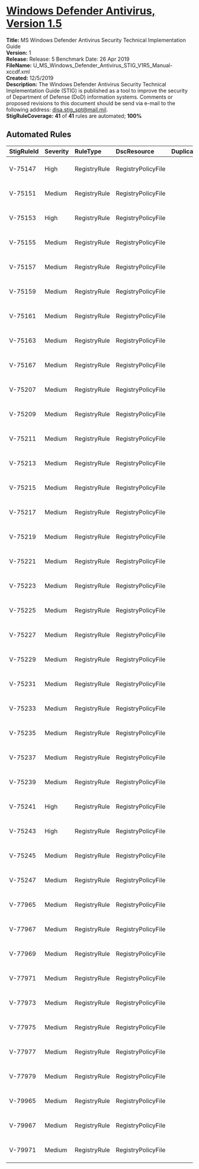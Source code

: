 # [Windows Defender Antivirus, Version 1.5](https://github.com/Microsoft/PowerStig/wiki/WindowsDefender-All-1.5)

**Title:** MS Windows Defender Antivirus Security Technical Implementation Guide  
**Version:** 1  
**Release:** Release: 5 Benchmark Date: 26 Apr 2019  
**FileName:** U_MS_Windows_Defender_Antivirus_STIG_V1R5_Manual-xccdf.xml  
**Created:** 12/5/2019  
**Description:** The Windows Defender Antivirus Security Technical Implementation Guide (STIG) is published as a tool to improve the security of Department of Defense (DoD) information systems.  Comments or proposed revisions to this document should be send via e-mail to the following address: disa.stig_spt@mail.mil.  
**StigRuleCoverage:** **41** of **41** rules are automated; **100%**  

## Automated Rules

| StigRuleId | Severity | RuleType | DscResource | DuplicateOf | Title |
| :---- | :---- | :---- | :---- | :---- | :---- |
| V-75147 | High | RegistryRule | RegistryPolicyFile |  | SRG-APP-000279 |
| V-75151 | Medium | RegistryRule | RegistryPolicyFile |  | SRG-APP-000279 |
| V-75153 | High | RegistryRule | RegistryPolicyFile |  | SRG-APP-000278 |
| V-75155 | Medium | RegistryRule | RegistryPolicyFile |  | SRG-APP-000278 |
| V-75157 | Medium | RegistryRule | RegistryPolicyFile |  | SRG-APP-000278 |
| V-75159 | Medium | RegistryRule | RegistryPolicyFile |  | SRG-APP-000278 |
| V-75161 | Medium | RegistryRule | RegistryPolicyFile |  | SRG-APP-000210 |
| V-75163 | Medium | RegistryRule | RegistryPolicyFile |  | SRG-APP-000278 |
| V-75167 | Medium | RegistryRule | RegistryPolicyFile |  | SRG-APP-000210 |
| V-75207 | Medium | RegistryRule | RegistryPolicyFile |  | SRG-APP-000210 |
| V-75209 | Medium | RegistryRule | RegistryPolicyFile |  | SRG-APP-000278 |
| V-75211 | Medium | RegistryRule | RegistryPolicyFile |  | SRG-APP-000112 |
| V-75213 | Medium | RegistryRule | RegistryPolicyFile |  | SRG-APP-000112 |
| V-75215 | Medium | RegistryRule | RegistryPolicyFile |  | SRG-APP-000209 |
| V-75217 | Medium | RegistryRule | RegistryPolicyFile |  | SRG-APP-000210 |
| V-75219 | Medium | RegistryRule | RegistryPolicyFile |  | SRG-APP-000278 |
| V-75221 | Medium | RegistryRule | RegistryPolicyFile |  | SRG-APP-000278 |
| V-75223 | Medium | RegistryRule | RegistryPolicyFile |  | SRG-APP-000278 |
| V-75225 | Medium | RegistryRule | RegistryPolicyFile |  | SRG-APP-000209 |
| V-75227 | Medium | RegistryRule | RegistryPolicyFile |  | SRG-APP-000278 |
| V-75229 | Medium | RegistryRule | RegistryPolicyFile |  | SRG-APP-000210 |
| V-75231 | Medium | RegistryRule | RegistryPolicyFile |  | SRG-APP-000278 |
| V-75233 | Medium | RegistryRule | RegistryPolicyFile |  | SRG-APP-000278 |
| V-75235 | Medium | RegistryRule | RegistryPolicyFile |  | SRG-APP-000073 |
| V-75237 | Medium | RegistryRule | RegistryPolicyFile |  | SRG-APP-000277 |
| V-75239 | Medium | RegistryRule | RegistryPolicyFile |  | SRG-APP-000210 |
| V-75241 | High | RegistryRule | RegistryPolicyFile |  | SRG-APP-000276 |
| V-75243 | High | RegistryRule | RegistryPolicyFile |  | SRG-APP-000276 |
| V-75245 | Medium | RegistryRule | RegistryPolicyFile |  | SRG-APP-000261 |
| V-75247 | Medium | RegistryRule | RegistryPolicyFile |  | SRG-APP-000207 |
| V-77965 | Medium | RegistryRule | RegistryPolicyFile |  | SRG-APP-000210 |
| V-77967 | Medium | RegistryRule | RegistryPolicyFile |  | SRG-APP-000210 |
| V-77969 | Medium | RegistryRule | RegistryPolicyFile |  | SRG-APP-000210 |
| V-77971 | Medium | RegistryRule | RegistryPolicyFile |  | SRG-APP-000210 |
| V-77973 | Medium | RegistryRule | RegistryPolicyFile |  | SRG-APP-000210 |
| V-77975 | Medium | RegistryRule | RegistryPolicyFile |  | SRG-APP-000210 |
| V-77977 | Medium | RegistryRule | RegistryPolicyFile |  | SRG-APP-000210 |
| V-77979 | Medium | RegistryRule | RegistryPolicyFile |  | SRG-APP-000210 |
| V-79965 | Medium | RegistryRule | RegistryPolicyFile |  | SRG-APP-000207 |
| V-79967 | Medium | RegistryRule | RegistryPolicyFile |  | SRG-APP-000207 |
| V-79971 | Medium | RegistryRule | RegistryPolicyFile |  | SRG-APP-000207 |
